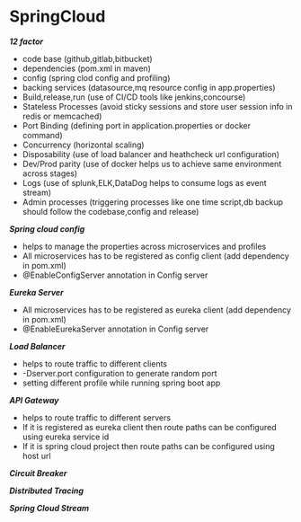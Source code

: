 # SpringCloud
***12 factor***
- code base (github,gitlab,bitbucket)
- dependencies (pom.xml in maven)
- config (spring clod config and profiling)
- backing services (datasource,mq resource config in app.properties)
- Build,release,run (use of CI/CD tools like jenkins,concourse)
- Stateless Processes (avoid sticky sessions and store user session info in redis or memcached)
- Port Binding (defining port in application.properties or docker command)
- Concurrency (horizontal scaling)
- Disposability (use of load balancer and heathcheck url configuration)
- Dev/Prod parity (use of docker helps us to achieve same environment across stages)
- Logs (use of splunk,ELK,DataDog helps to consume logs as event stream)
- Admin processes (triggering processes like one time script,db backup should follow the codebase,config and release)

***Spring cloud config***
- helps to manage the properties across microservices and profiles
- All microservices has to be registered as config client (add dependency in pom.xml)
- @EnableConfigServer annotation in Config server

***Eureka Server***
- All microservices has to be registered as eureka client (add dependency in pom.xml)
- @EnableEurekaServer annotation in Config server


***Load Balancer***
- helps to route traffic to different clients
- -Dserver.port configuration to generate random port
- setting different profile while running spring boot app

***API Gateway***
- helps to route traffic to different servers
- If it is registered as eureka client then route paths can be configured using eureka service id
- If it is spring cloud project then route paths can be configured using host url

***Circuit Breaker***

***Distributed Tracing***

***Spring Cloud Stream***

